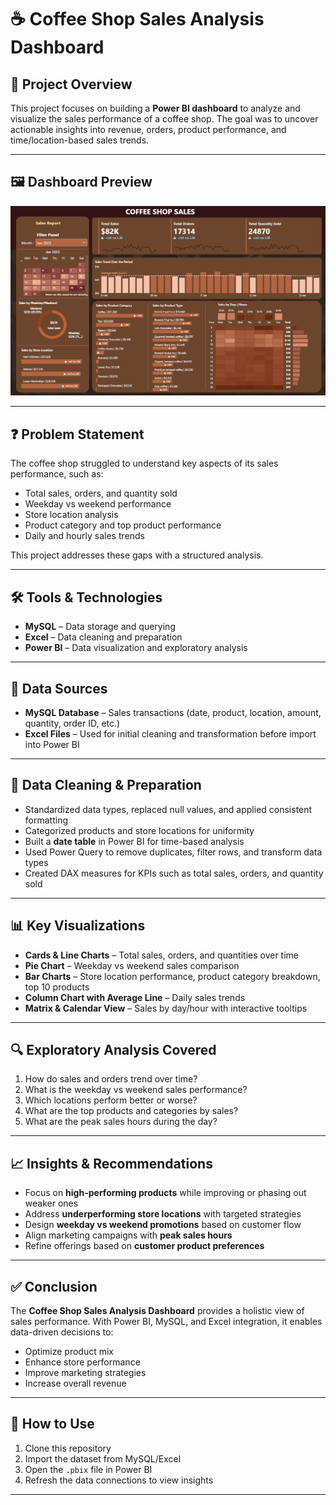 # ☕ Coffee Shop Sales Analysis Dashboard  

## 📌 Project Overview  
This project focuses on building a **Power BI dashboard** to analyze and visualize the sales performance of a coffee shop. The goal was to uncover actionable insights into revenue, orders, product performance, and time/location-based sales trends.  

---

## 🖼 Dashboard Preview  
![Coffee Sales Dashboard](Coffee%20Sales%20Dashboard.png)
 

---

## ❓ Problem Statement  
The coffee shop struggled to understand key aspects of its sales performance, such as:  
- Total sales, orders, and quantity sold  
- Weekday vs weekend performance  
- Store location analysis  
- Product category and top product performance  
- Daily and hourly sales trends  

This project addresses these gaps with a structured analysis.  

---

## 🛠 Tools & Technologies  
- **MySQL** – Data storage and querying  
- **Excel** – Data cleaning and preparation  
- **Power BI** – Data visualization and exploratory analysis  

---

## 📂 Data Sources  
- **MySQL Database** – Sales transactions (date, product, location, amount, quantity, order ID, etc.)  
- **Excel Files** – Used for initial cleaning and transformation before import into Power BI  

---

## 🧹 Data Cleaning & Preparation  
- Standardized data types, replaced null values, and applied consistent formatting  
- Categorized products and store locations for uniformity  
- Built a **date table** in Power BI for time-based analysis  
- Used Power Query to remove duplicates, filter rows, and transform data types  
- Created DAX measures for KPIs such as total sales, orders, and quantity sold  

---

## 📊 Key Visualizations  
- **Cards & Line Charts** – Total sales, orders, and quantities over time  
- **Pie Chart** – Weekday vs weekend sales comparison  
- **Bar Charts** – Store location performance, product category breakdown, top 10 products  
- **Column Chart with Average Line** – Daily sales trends  
- **Matrix & Calendar View** – Sales by day/hour with interactive tooltips  

---

## 🔍 Exploratory Analysis Covered  
1. How do sales and orders trend over time?  
2. What is the weekday vs weekend sales performance?  
3. Which locations perform better or worse?  
4. What are the top products and categories by sales?  
5. What are the peak sales hours during the day?  

---

## 📈 Insights & Recommendations  
- Focus on **high-performing products** while improving or phasing out weaker ones  
- Address **underperforming store locations** with targeted strategies  
- Design **weekday vs weekend promotions** based on customer flow  
- Align marketing campaigns with **peak sales hours**  
- Refine offerings based on **customer product preferences**  

---

## ✅ Conclusion  
The **Coffee Shop Sales Analysis Dashboard** provides a holistic view of sales performance. With Power BI, MySQL, and Excel integration, it enables data-driven decisions to:  
- Optimize product mix  
- Enhance store performance  
- Improve marketing strategies  
- Increase overall revenue  

---

## 🚀 How to Use  
1. Clone this repository  
2. Import the dataset from MySQL/Excel  
3. Open the `.pbix` file in Power BI  
4. Refresh the data connections to view insights  

---
